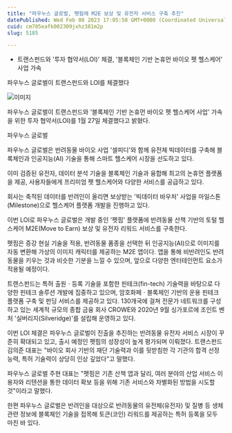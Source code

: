 ```yaml
---
title: "파우누스 글로벌, 펫핌에 M2E 보상 및 유전자 서비스 구축 추진"
datePublished: Wed Feb 08 2023 17:05:58 GMT+0000 (Coordinated Universal Time)
cuid: cm705eafk002309jxhz381m2p
slug: 5185

---
```



- 트랜스펀드와 '투자 협약서(LOI)' 체결, '블록체인 기반 논휴먼 바이오 펫 헬스케어' 사업 가속

파우누스 글로벌이 트랜스펀드와 LOI를 체결했다

![이미지](https://cdn.hashnode.com/res/hashnode/image/upload/v1739258149842/64c450be-3124-4693-a84c-0f5418653304.jpeg)

파우누스 글로벌이 트랜스펀드와 '블록체인 기반 논휴먼 바이오 펫 헬스케어 사업' 가속을 위한 투자 협약서(LOI)를 1월 27일 체결했다고 밝혔다.

파우누스 글로벌

파우누스 글로벌은 반려동물 바이오 사업 '셀피디'와 함께 유전체 빅데이터를 구축해 블록체인과 인공지능(AI) 기술을 통해 스마트 헬스케어 시장을 선도하고 있다.

이미 검증된 유전자, 데이터 분석 기술을 블록체인 기술과 융합해 최고의 논휴먼 플랫폼을 제공, 사용자들에게 프리미엄 펫 헬스케어와 다양한 서비스를 공급하고 있다.

회사는 축적된 데이터를 반려인이 올리면 보상받는 '빅데이터 바우처' 사업을 마일스톤(Milestone)으로 헬스케어 플랫폼 개발을 진행하고 있다.

이번 LOI로 파우누스 글로벌은 개발 중인 '펫핌' 플랫폼에 반려동물 산책 기반의 토털 헬스케어 M2E(Move to Earn) 보상 및 유전자 리워드 서비스를 구축한다.

펫핌은 증강 현실 기술을 적용, 반려동물 품종을 선택한 뒤 인공지능(AI)으로 이미지를 자동 변환해 가상의 이미지 캐릭터를 제공하는 M2E 앱이다. 앱을 통해 비반려인도 반려동물을 키우는 것과 비슷한 기분을 느낄 수 있으며, 앞으로 다양한 엔터테인먼트 요소가 적용될 예정이다.

트랜스펀드는 특허 출원ㆍ등록 기술을 포함한 핀테크(fin-tech) 기술력을 바탕으로 다양한 핀테크 솔루션 개발에 집중하고 있으며, 암호화페ㆍ블록체인 기반의 운용 핀테크 플랫폼 구축 및 펀딩 서비스를 제공하고 있다. 130개국에 걸쳐 전문가 네트워크를 구성하고 있는 세계적 규모의 종합 금융 회사 CROWE와 2020년 9월 싱가포르에 조인트 벤처 '실버리지(Silveridge)'를 설립해 운영하고 있다.

이번 LOI 체결은 파우누스 글로벌이 진출을 추진하는 반려동물 유전자 서비스 시장이 꾸준히 확대되고 있고, 출시 예정인 펫핌의 성장성이 높게 평가되며 이뤄졌다. 트랜스펀드 김의준 대표는 "바이오 회사 기반의 재단 기술력과 이를 뒷받침한 각 기관의 합격 선정 능력, 특허 기술력이 상당히 인상 깊었다"고 말했다.

파우누스 글로벌 주현 대표는 "펫핌은 기존 산책 앱과 달리, 여러 분야의 산업 서비스 이용자와 리텐션을 통한 데이터 확보 등을 위해 기존 서비스와 차별화된 방법을 시도할 것"이라고 말했다.

한편 파우누스 글로벌은 반려인을 대상으로 반려동물의 유전체(유전자) 및 질병 등 생체 관련 정보에 블록체인 기술을 접목해 토큰(코인) 리워드를 제공하는 특허 등록을 모두 마친 바 있다.